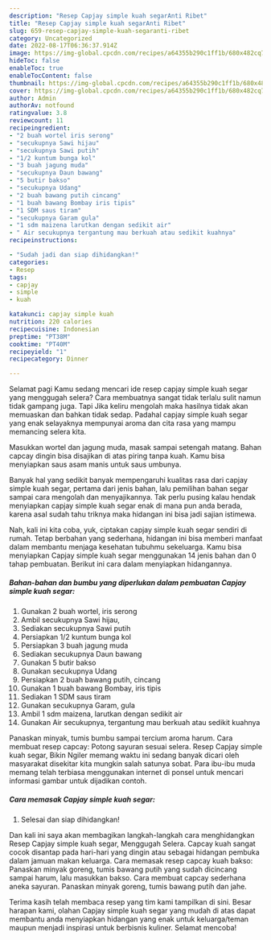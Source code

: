 ```yaml
---
description: "Resep Capjay simple kuah segarAnti Ribet"
title: "Resep Capjay simple kuah segarAnti Ribet"
slug: 659-resep-capjay-simple-kuah-segaranti-ribet
category: Uncategorized
date: 2022-08-17T06:36:37.914Z
image: https://img-global.cpcdn.com/recipes/a64355b290c1ff1b/680x482cq70/capjay-simple-kuah-segar-foto-resep-utama.jpg
hideToc: false
enableToc: true
enableTocContent: false
thumbnail: https://img-global.cpcdn.com/recipes/a64355b290c1ff1b/680x482cq70/capjay-simple-kuah-segar-foto-resep-utama.jpg
cover: https://img-global.cpcdn.com/recipes/a64355b290c1ff1b/680x482cq70/capjay-simple-kuah-segar-foto-resep-utama.jpg
author: Admin
authorAv: notfound
ratingvalue: 3.8
reviewcount: 11
recipeingredient:
- "2 buah wortel iris serong"
- "secukupnya Sawi hijau"
- "secukupnya Sawi putih"
- "1/2 kuntum bunga kol"
- "3 buah jagung muda"
- "secukupnya Daun bawang"
- "5 butir bakso"
- "secukupnya Udang"
- "2 buah bawang putih cincang"
- "1 buah bawang Bombay iris tipis"
- "1 SDM saus tiram"
- "secukupnya Garam gula"
- "1 sdm maizena larutkan dengan sedikit air"
- " Air secukupnya tergantung mau berkuah atau sedikit kuahnya"
recipeinstructions:

- "Sudah jadi dan siap dihidangkan!"
categories:
- Resep
tags:
- capjay
- simple
- kuah

katakunci: capjay simple kuah 
nutrition: 220 calories
recipecuisine: Indonesian
preptime: "PT38M"
cooktime: "PT40M"
recipeyield: "1"
recipecategory: Dinner

---
```



Selamat pagi Kamu sedang mencari ide resep capjay simple kuah segar yang menggugah selera? Cara membuatnya sangat tidak terlalu sulit namun tidak gampang juga. Tapi Jika keliru mengolah maka hasilnya tidak akan memuaskan dan bahkan tidak sedap. Padahal capjay simple kuah segar yang enak selayaknya mempunyai aroma dan cita rasa yang mampu memancing selera kita.


Masukkan wortel dan jagung muda, masak sampai setengah matang. Bahan capcay dingin bisa disajikan di atas piring tanpa kuah. Kamu bisa menyiapkan saus asam manis untuk saus umbunya.

Banyak hal yang sedikit banyak mempengaruhi kualitas rasa dari capjay simple kuah segar, pertama dari jenis bahan, lalu pemilihan bahan segar sampai cara mengolah dan menyajikannya. Tak perlu pusing kalau hendak menyiapkan capjay simple kuah segar enak di mana pun anda berada, karena asal sudah tahu triknya maka hidangan ini bisa jadi sajian istimewa.


Nah, kali ini kita coba, yuk, ciptakan capjay simple kuah segar sendiri di rumah. Tetap berbahan yang sederhana, hidangan ini bisa memberi manfaat dalam membantu menjaga kesehatan tubuhmu sekeluarga. Kamu bisa menyiapkan Capjay simple kuah segar menggunakan 14 jenis bahan dan 0 tahap pembuatan. Berikut ini cara dalam menyiapkan hidangannya.

<!--inarticleads1-->

##### Bahan-bahan dan bumbu yang diperlukan dalam pembuatan Capjay simple kuah segar:

1. Gunakan 2 buah wortel, iris serong
1. Ambil secukupnya Sawi hijau,
1. Sediakan secukupnya Sawi putih
1. Persiapkan 1/2 kuntum bunga kol
1. Persiapkan 3 buah jagung muda
1. Sediakan secukupnya Daun bawang
1. Gunakan 5 butir bakso
1. Gunakan secukupnya Udang
1. Persiapkan 2 buah bawang putih, cincang
1. Gunakan 1 buah bawang Bombay, iris tipis
1. Sediakan 1 SDM saus tiram
1. Gunakan secukupnya Garam, gula
1. Ambil 1 sdm maizena, larutkan dengan sedikit air
1. Gunakan  Air secukupnya, tergantung mau berkuah atau sedikit kuahnya


Panaskan minyak, tumis bumbu sampai tercium aroma harum. Cara membuat resep capcay: Potong sayuran sesuai selera. Resep Capjay simple kuah segar, Bikin Ngiler memang waktu ini sedang banyak dicari oleh masyarakat disekitar kita mungkin salah satunya sobat. Para ibu-ibu muda memang telah terbiasa menggunakan internet di ponsel untuk mencari informasi gambar untuk dijadikan contoh. 

<!--inarticleads2-->

##### Cara memasak Capjay simple kuah segar:


1. Selesai dan siap dihidangkan!

Dan kali ini saya akan membagikan langkah-langkah cara menghidangkan Resep Capjay simple kuah segar, Menggugah Selera. Capcay kuah sangat cocok disantap pada hari-hari yang dingin atau sebagai hidangan pembuka dalam jamuan makan keluarga. Cara memasak resep capcay kuah bakso: Panaskan minyak goreng, tumis bawang putih yang sudah dicincang sampai harum, lalu masukkan bakso. Cara membuat capcay sederhana aneka sayuran. Panaskan minyak goreng, tumis bawang putih dan jahe. 

Terima kasih telah membaca resep yang tim kami tampilkan di sini. Besar harapan kami, olahan Capjay simple kuah segar yang mudah di atas dapat membantu anda menyiapkan hidangan yang enak untuk keluarga/teman maupun menjadi inspirasi untuk berbisnis kuliner. Selamat mencoba!
